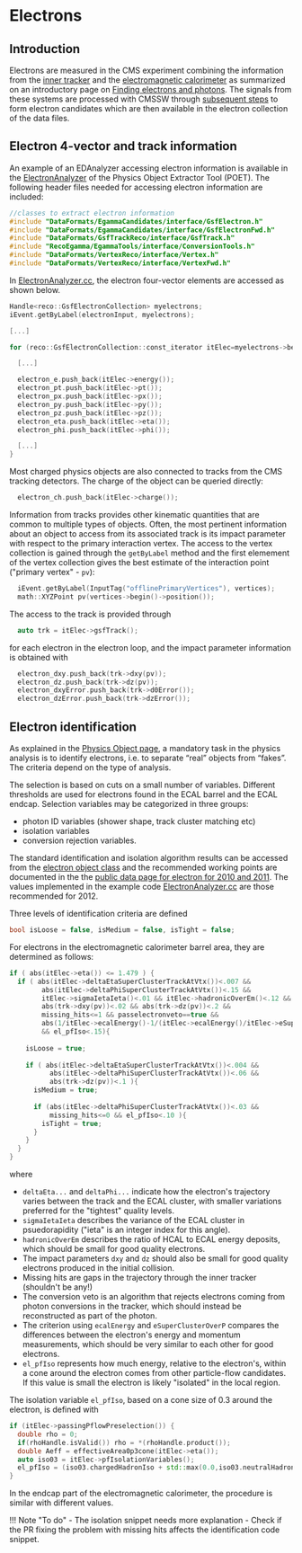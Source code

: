 # Electrons

## Introduction

Electrons are measured in the CMS experiment combining the information from the [inner tracker](https://cms.cern/index.php/detector/identifying-tracks) and the [electromagnetic calorimeter](https://cms.cern/detector/measuring-energy/energy-electrons-and-photons-ecal) as summarized on an introductory page on [Finding electrons and photons](https://cms.cern/news/finding-electrons-and-photons-cms-detector). The signals from these systems are processed with CMSSW through [subsequent steps](../../../cmssw/cmsswdatamodel.md) to form electron candidates which are then available in the electron collection of the data files.

## Electron 4-vector and track information

An example of an EDAnalyzer accessing electron information is available in the [ElectronAnalyzer](https://github.com/cms-opendata-analyses/PhysObjectExtractorTool/blob/2012/PhysObjectExtractor/src/ElectronAnalyzer.cc) of the Physics Object Extractor Tool (POET). The following header files needed for accessing electron information are included:

``` cpp
//classes to extract electron information
#include "DataFormats/EgammaCandidates/interface/GsfElectron.h"
#include "DataFormats/EgammaCandidates/interface/GsfElectronFwd.h"
#include "DataFormats/GsfTrackReco/interface/GsfTrack.h"
#include "RecoEgamma/EgammaTools/interface/ConversionTools.h"
#include "DataFormats/VertexReco/interface/Vertex.h"
#include "DataFormats/VertexReco/interface/VertexFwd.h"
```

In [ElectronAnalyzer.cc](https://github.com/cms-opendata-analyses/PhysObjectExtractorTool/blob/2012/PhysObjectExtractor/src/ElectronAnalyzer.cc), the electron four-vector elements are accessed as shown below.

``` cpp
Handle<reco::GsfElectronCollection> myelectrons;
iEvent.getByLabel(electronInput, myelectrons);

[...]

for (reco::GsfElectronCollection::const_iterator itElec=myelectrons->begin(); itElec!=myelectrons->end(); ++itElec){

  [...]

  electron_e.push_back(itElec->energy());
  electron_pt.push_back(itElec->pt());
  electron_px.push_back(itElec->px());
  electron_py.push_back(itElec->py());
  electron_pz.push_back(itElec->pz());
  electron_eta.push_back(itElec->eta());
  electron_phi.push_back(itElec->phi());

  [...]
}
```

Most charged physics objects are also connected to tracks from the CMS tracking detectors. The charge of the object can be queried directly:

``` cpp
  electron_ch.push_back(itElec->charge());
```

Information from tracks provides other kinematic quantities that are common to multiple types of objects. Often, the most pertinent information about an object to access from its associated track is its impact parameter with respect to the primary interaction vertex. The access to the vertex collection is gained through the `getByLabel` method and the first elemement of the vertex collection gives the best estimate of the interaction point ("primary vertex" - `pv`):

``` cpp
  iEvent.getByLabel(InputTag("offlinePrimaryVertices"), vertices);
  math::XYZPoint pv(vertices->begin()->position());
```

The access to the track is provided through

``` cpp
  auto trk = itElec->gsfTrack();
```

for each electron in the electron loop, and the impact parameter information is obtained with

``` cpp
  electron_dxy.push_back(trk->dxy(pv));
  electron_dz.push_back(trk->dz(pv));
  electron_dxyError.push_back(trk->d0Error());
  electron_dzError.push_back(trk->dzError());
```

## Electron identification

As explained in the [Physics Object page](../objects#detector-information-for-identification), a mandatory task in the physics analysis is to identify electrons, i.e. to separate “real” objects from “fakes”. The criteria depend on the type of analysis.

The selection is based on cuts on a small number of variables. Different thresholds are used for electrons found in the ECAL barrel and the ECAL endcap. Selection variables may be categorized in three groups:

- photon ID variables (shower shape, track cluster matching etc)
- isolation variables
- conversion rejection variables.

The standard identification and isolation algorithm results can be accessed from the [electron object class](https://cmsdoxygen.web.cern.ch/cmsdoxygen/CMSSW_5_3_30/doc/html/d0/d6d/classreco_1_1GsfElectron.html) and the recommended working points are documented in the the [public data page for electron for 2010 and 2011](https://twiki.cern.ch/twiki/bin/view/CMSPublic/EgammaPublicData). The values implemented in the example code [ElectronAnalyzer.cc](https://github.com/cms-opendata-analyses/PhysObjectExtractorTool/blob/2012/PhysObjectExtractor/src/ElectronAnalyzer.cc) are those recommended for 2012.

Three levels of identification criteria are defined

``` cpp
bool isLoose = false, isMedium = false, isTight = false;
```

For electrons in the electromagnetic calorimeter barrel area, they are determined as follows:

``` cpp
if ( abs(itElec->eta()) <= 1.479 ) {   
  if ( abs(itElec->deltaEtaSuperClusterTrackAtVtx())<.007 && 
        abs(itElec->deltaPhiSuperClusterTrackAtVtx())<.15 && 
        itElec->sigmaIetaIeta()<.01 && itElec->hadronicOverEm()<.12 && 
        abs(trk->dxy(pv))<.02 && abs(trk->dz(pv))<.2 && 
        missing_hits<=1 && passelectronveto==true &&
        abs(1/itElec->ecalEnergy()-1/(itElec->ecalEnergy()/itElec->eSuperClusterOverP()))<.05 
        && el_pfIso<.15){
    
    isLoose = true;
    
    if ( abs(itElec->deltaEtaSuperClusterTrackAtVtx())<.004 && 
          abs(itElec->deltaPhiSuperClusterTrackAtVtx())<.06 && 
          abs(trk->dz(pv))<.1 ){
      isMedium = true;
      
      if (abs(itElec->deltaPhiSuperClusterTrackAtVtx())<.03 && 
          missing_hits<=0 && el_pfIso<.10 ){
        isTight = true;
      }
    }
  }
}
```

where

- `deltaEta...` and `deltaPhi...` indicate how the electron's trajectory varies between the track and the ECAL cluster,
with smaller variations preferred for the "tightest" quality levels.
- `sigmaIetaIeta` describes the variance of the ECAL cluster in psuedorapidity ("ieta" is an integer index for this angle).
- `hadronicOverEm` describes the ratio of HCAL to ECAL energy deposits, which should be small for good quality electrons.
- The impact parameters `dxy` and `dz` should also be small for good quality electrons produced in the initial collision.
- Missing hits are gaps in the trajectory through the inner tracker (shouldn't be any!)
- The conversion veto is an algorithm that rejects electrons coming from photon conversions in the tracker, which should instead be reconstructed as part of the photon.
- The criterion using `ecalEnergy` and `eSuperClusterOverP` compares the differences between the electron's energy and momentum measurements, which should be very similar to each other for good electrons.
- `el_pfIso` represents how much energy, relative to the electron's, within a cone around the electron comes from other particle-flow candidates. If this value is small the electron is likely "isolated" in the local region.

The isolation variable `el_pfIso`, based on a cone size of 0.3 around the electron, is defined with

``` cpp
if (itElec->passingPflowPreselection()) {
  double rho = 0;
  if(rhoHandle.isValid()) rho = *(rhoHandle.product());
  double Aeff = effectiveArea0p3cone(itElec->eta());
  auto iso03 = itElec->pfIsolationVariables();
  el_pfIso = (iso03.chargedHadronIso + std::max(0.0,iso03.neutralHadronIso + iso03.photonIso - rho*Aeff))/itElec->pt();
} 
```

In the endcap part of the electromagnetic calorimeter, the procedure is similar with different values.

!!! Note "To do"
    - The isolation snippet needs more explanation
    - Check if the PR fixing the problem with missing hits affects the identification code snippet.
